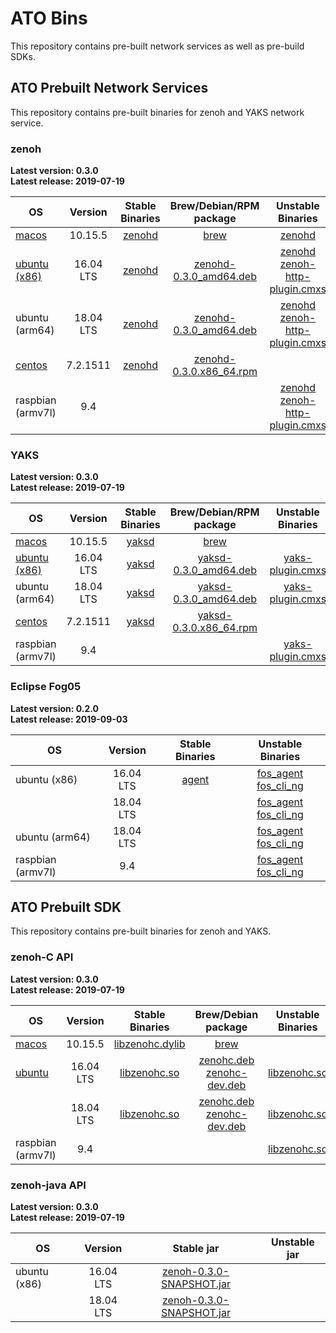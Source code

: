 # ATO Bins
This repository contains pre-built network services as well as pre-build SDKs.

## ATO Prebuilt Network Services
This repository contains pre-built binaries for zenoh and YAKS network service.

### zenoh

**Latest version: 0.3.0** \
**Latest release: 2019-07-19**

| OS | Version | Stable Binaries | Brew/Debian/RPM package | Unstable Binaries |
| --- |:---:|:---:|:---:|:---:|
| [macos](./zenoh/latest/macos)   | 10.15.5 | [zenohd](./zenoh/latest/macos/10.15.5/zenohd)  | [brew](./zenoh/latest/macos) | [zenohd](./zenoh/unstable/macos/10.14.6/zenohd)|
| [ubuntu (x86)](./zenoh/latest/ubuntu) | 16.04 LTS | [zenohd](./zenoh/latest/ubuntu/16.04/zenohd) | [zenohd-0.3.0_amd64.deb](./zenoh/latest/ubuntu/16.04/zenohd-0.3.0_amd64.deb) | [zenohd](./zenoh/unstable/ubuntu/16.04/zenohd) <br/> [zenoh-http-plugin.cmxs](./zenoh/unstable/ubuntu/16.04/zenoh-http-plugin.cmxs) |
| ubuntu (arm64)| 18.04 LTS | [zenohd](./zenoh/latest/ubuntu/18.10/zenohd) | [zenohd-0.3.0_amd64.deb](./zenoh/latest/ubuntu/18.10/zenohd-0.3.0_amd64.deb) | [zenohd](./zenoh/unstable/ubuntu_arm64/18.04/zenohd) <br/> [zenoh-http-plugin.cmxs](./zenoh/unstable/ubuntu_arm64/18.04/zenoh-http-plugin.cmxs)  |
| [centos](./zenoh/latest/centos) | 7.2.1511 | [zenohd](./zenoh/latest/centos/7.2.1511/zenohd) | [zenohd-0.3.0.x86_64.rpm](./zenoh/latest/centos/7.2.1511/zenohd-0.3.0-1.el7.x86_64.rpm)| |
| raspbian (armv7l) | 9.4 | | | [zenohd](./zenoh/unstable/raspian_armv7l/9.4/zenohd) <br/> [zenoh-http-plugin.cmxs](./zenoh/unstable/raspian_armv7l/9.4/zenoh-http-plugin.cmxs) |

### YAKS

**Latest version: 0.3.0** \
**Latest release: 2019-07-19**

| OS | Version | Stable Binaries |  Brew/Debian/RPM package | Unstable Binaries |
| --- |:---:|:---:|:---:|:---:|
| [macos](./yaks/latest/macos)   | 10.15.5 | [yaksd](./yaks/latest/macos/10.15.5/yaksd)  | [brew](./yaks/latest/macos) | |
| [ubuntu (x86)](./yaks/latest/ubuntu) | 16.04 LTS | [yaksd](./yaks/latest/ubuntu/16.04/yaksd) | [yaksd-0.3.0_amd64.deb](./yaks/latest/ubuntu/16.04/yaksd-0.3.0_amd64.deb)    | [yaks-plugin.cmxs](./yaks/unstable/ubuntu/16.04/yaks-plugin.cmxs)|
| ubuntu (arm64) | 18.04 LTS | [yaksd](./yaks/latest/ubuntu/18.10/yaksd) | [yaksd-0.3.0_amd64.deb](./yaks/latest/ubuntu/18.10/yaksd-0.3.0_amd64.deb) | [yaks-plugin.cmxs](./yaks/unstable/ubuntu_arm64/18.04/yaks-plugin.cmxs) |
| [centos](./yaks/latest/centos) | 7.2.1511 | [yaksd](./yaks/latest/centos/7.2.1511/yaksd) | [yaksd-0.3.0.x86_64.rpm](./yaks/latest/centos/7.2.1511/yaksd-0.3.0-1.el7.x86_64.rpm) | |
| raspbian (armv7l) | 9.4 | | | [yaks-plugin.cmxs](./unstable/raspbian_armv7l/9.4/yaks-plugin.cmxs) |

### Eclipse Fog05

**Latest version: 0.2.0** \
**Latest release: 2019-09-03**

| OS | Version | Stable Binaries | Unstable Binaries |
| --- |:---:|:---:|:---:|
| ubuntu (x86) | 16.04 LTS | [agent](./fog05/latest/ubuntu/16.04/agent) | [fos_agent](./fog05/unstable/ubuntu/16.04/fos_agent.exe) <br/> [fos_cli_ng](./fog05/unstable/ubuntu/16.04/fos_cli_ng.exe) |
| | 18.04 LTS | |[fos_agent](./fog05/unstable/ubuntu/18.04/fos_agent.exe) <br/> [fos_cli_ng](./fog05/unstable/ubuntu/18.04/fos_cli_ng.exe)| 
| ubuntu (arm64)| 18.04 LTS | |[fos_agent](./fog05/unstable/ubuntu_arm64/18.04/fos_agent.exe) <br/> [fos_cli_ng](./fog05/unstable/ubuntu_arm64/18.04/fos_cli_ng.exe)| 
| raspbian (armv7l) | 9.4 | | [fos_agent](./fog05/unstable/raspbian_armv7l/9.4/fos_agent.exe) <br/>[fos_cli_ng](./fog05/unstable/raspbian_armv7l/9.4/fos_cli_ng.exe) |



## ATO Prebuilt SDK
This repository contains pre-built binaries for zenoh and YAKS.

### zenoh-C API

**Latest version: 0.3.0** \
**Latest release: 2019-07-19**

| OS | Version | Stable Binaries |  Brew/Debian package | Unstable Binaries |
| --- |:---:|:---:|:---:|:---:|
| [macos](./zenoh-c/latest/macos)   | 10.15.5 | [libzenohc.dylib](./zenoh-c/latest/macos/10.15.5/libzenohc.dylib)  | [brew](./zenoh-c/latest/macos) | |
| [ubuntu](./zenoh-c/latest/ubuntu) | 16.04 LTS | [libzenohc.so](./zenoh-c/latest/ubuntu/16.04/libzenohc.so) | [zenohc.deb](./zenoh-c/latest/ubuntu/16.04/libzenohc-0.3.0_amd64.deb) <br/> [zenohc-dev.deb](./zenoh-c/latest/ubuntu/16.04/zenohc-dev.deb) | [libzenohc.so](./zenoh-c/unstable/ubuntu/16.04/libzenohc.so)|
| | 18.04 LTS | [libzenohc.so](./zenoh-c/latest/ubuntu/18.10/libzenohc.so)  | [zenohc.deb](./zenoh-c/latest/ubuntu/18.10/libzenohc-0.3.0_amd64.deb) <br/> [zenohc-dev.deb](./zenoh-c/latest/ubuntu/16.04/zenohc-dev.deb) | [libzenohc.so](./zenoh-c/unstable/ubuntu/18.04/libzenohc.so) |
| raspbian (armv7l) | 9.4 | | | [libzenohc.so](./zenoh-c/unstable/raspian_armv7l/9.4/libzenohc.so)|

### zenoh-java API

**Latest version: 0.3.0** \
**Latest release: 2019-07-19**

| OS | Version | Stable jar | Unstable jar |
| --- |:---:|:---:|:---:|
| ubuntu (x86) | 16.04 LTS | [zenoh-0.3.0-SNAPSHOT.jar](./zenoh-java/latest/ubuntu/16.04/zenoh-0.3.0-SNAPSHOT.jar) | |
| | 18.04 LTS | [zenoh-0.3.0-SNAPSHOT.jar](./zenoh-java/latest/ubuntu/18.10/zenoh-0.3.0-SNAPSHOT.jar) | |

